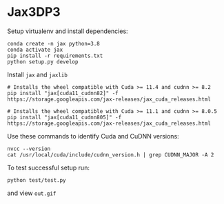 # Jax3DP3

Setup virtualenv and install dependencies:
```
conda create -n jax python=3.8
conda activate jax
pip install -r requirements.txt
python setup.py develop
```

Install `jax` and `jaxlib`
```
# Installs the wheel compatible with Cuda >= 11.4 and cudnn >= 8.2
pip install "jax[cuda11_cudnn82]" -f https://storage.googleapis.com/jax-releases/jax_cuda_releases.html

# Installs the wheel compatible with Cuda >= 11.1 and cudnn >= 8.0.5
pip install "jax[cuda11_cudnn805]" -f https://storage.googleapis.com/jax-releases/jax_cuda_releases.html
```

Use these commands to identify Cuda and CuDNN versions:
```
nvcc --version
cat /usr/local/cuda/include/cudnn_version.h | grep CUDNN_MAJOR -A 2
```

To test successful setup run:
```
python test/test.py
```
and view `out.gif`
